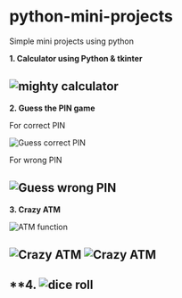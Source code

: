 # python-mini-projects
Simple mini projects using python

**1. Calculator using Python & tkinter**

![mighty calculator](https://github.com/aayushisingh11/python-mini-projects/blob/master/Mighty%20Calculator/Mighty%20calculator.png)
---
**2. Guess the PIN game**

For correct PIN <br>

![Guess correct PIN](https://github.com/aayushisingh11/python-mini-projects/blob/master/Guess%20the%20PIN/Guess%20correct.png)

For wrong PIN <br>

![Guess wrong PIN](https://github.com/aayushisingh11/python-mini-projects/blob/master/Guess%20the%20PIN/Guess%20wrong.png)
---
**3. Crazy ATM**

![ATM function](https://github.com/aayushisingh11/python-mini-projects/blob/master/Crazy%20ATM/ATM%20function.png)

![Crazy ATM](https://github.com/aayushisingh11/python-mini-projects/blob/master/Crazy%20ATM/function%201%20%26%202.png) ![Crazy ATM](https://github.com/aayushisingh11/python-mini-projects/blob/master/Crazy%20ATM/function%203%20%26%204.png)
---
**4.
![dice roll](https://github.com/aayushisingh11/python-mini-projects/blob/master/Dice%20Roll%20Simulator/screenshots/Rolled.png)
---
